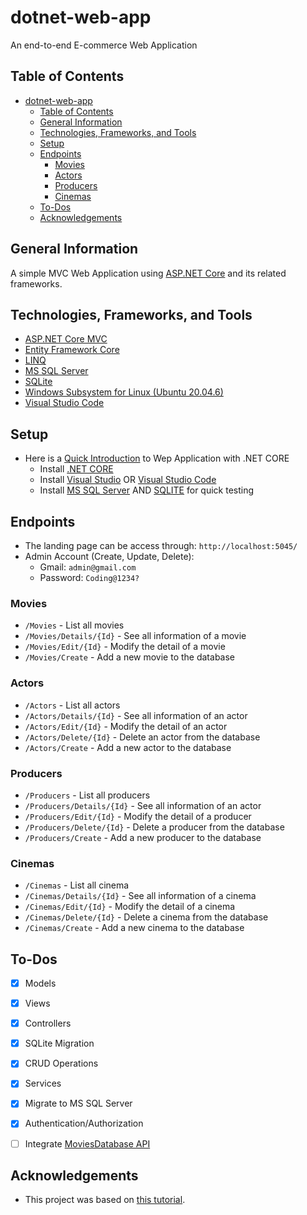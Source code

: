 # dotnet-web-app
An end-to-end E-commerce Web Application

## Table of Contents
- [dotnet-web-app](#dotnet-web-app)
  - [Table of Contents](#table-of-contents)
  - [General Information](#general-information)
  - [Technologies, Frameworks, and Tools](#technologies-frameworks-and-tools)
  - [Setup](#setup)
  - [Endpoints](#endpoints)
    - [Movies](#movies)
    - [Actors](#actors)
    - [Producers](#producers)
    - [Cinemas](#cinemas)
  - [To-Dos](#to-dos)
  - [Acknowledgements](#acknowledgements)


## General Information
A simple MVC Web Application using [ASP.NET Core](https://learn.microsoft.com/en-us/aspnet/core/getting-started/?view=aspnetcore-7.0&tabs=windows) and its related frameworks.


## Technologies, Frameworks, and Tools
- [ASP.NET Core MVC](https://learn.microsoft.com/en-us/aspnet/core/mvc/overview?view=aspnetcore-7.0)
- [Entity Framework Core](https://learn.microsoft.com/en-us/ef/core/)
- [LINQ](https://learn.microsoft.com/en-us/dotnet/framework/data/adonet/ef/language-reference/linq-to-entities)
- [MS SQL Server](https://learn.microsoft.com/en-us/sql/?view=sql-server-ver16)
- [SQLite](https://learn.microsoft.com/en-us/dotnet/standard/data/sqlite/?tabs=netcore-cli)
- [Windows Subsystem for Linux (Ubuntu 20.04.6)](https://ubuntu.com/tutorials/install-ubuntu-on-wsl2-on-windows-10#1-overview)
- [Visual Studio Code](https://code.visualstudio.com/docs/languages/dotnet)

## Setup

- Here is a [Quick Introduction](https://learn.microsoft.com/en-us/training/modules/build-web-api-aspnet-core/) to Wep Application with .NET CORE
  - Install [.NET CORE](https://dotnet.microsoft.com/en-us/download)
  - Install [Visual Studio](https://learn.microsoft.com/en-us/visualstudio/install/install-visual-studio?view=vs-2022) OR [Visual Studio Code](https://code.visualstudio.com/docs/languages/dotnet)
  - Install [MS SQL Server](https://learn.microsoft.com/vi-vn/ef/core/providers/sql-server/?tabs=dotnet-core-cli) AND [SQLITE](https://learn.microsoft.com/en-us/dotnet/standard/data/sqlite/?tabs=netcore-cli) for quick testing


## Endpoints
- The landing page can be access through: `http://localhost:5045/`
- Admin Account (Create, Update, Delete): 
  - Gmail: `admin@gmail.com`
  - Password: `Coding@1234?`

### Movies
  - `/Movies` - List all movies 
  - `/Movies/Details/{Id}` - See all information of a movie
  - `/Movies/Edit/{Id}` - Modify the detail of a movie
  - `/Movies/Create` - Add a new movie to the database

### Actors
  - `/Actors` - List all actors
  - `/Actors/Details/{Id}` - See all information of an actor
  - `/Actors/Edit/{Id}` - Modify the detail of an actor
  - `/Actors/Delete/{Id}` - Delete an actor from the database
  - `/Actors/Create` - Add a new actor to the database

### Producers
  - `/Producers` - List all producers
  - `/Producers/Details/{Id}` - See all information of an actor
  - `/Producers/Edit/{Id}` - Modify the detail of a producer
  - `/Producers/Delete/{Id}` - Delete a producer from the database
  - `/Producers/Create` - Add a new producer to the database

### Cinemas
  - `/Cinemas` - List all cinema
  - `/Cinemas/Details/{Id}` - See all information of a cinema
  - `/Cinemas/Edit/{Id}` - Modify the detail of a cinema
  - `/Cinemas/Delete/{Id}` - Delete a cinema from the database
  - `/Cinemas/Create` - Add a new cinema to the database


## To-Dos
- [x] Models
- [x] Views
- [x] Controllers
- [x] SQLite Migration
- [x] CRUD Operations
- [x] Services
- [x] Migrate to MS SQL Server
- [x] Authentication/Authorization
- [ ] Integrate [MoviesDatabase API](https://rapidapi.com/SAdrian/api/moviesdatabase)



## Acknowledgements
- This project was based on [this tutorial](https://www.youtube.com/watch?v=Jp25zkAGHJc&list=PL2Q8rFbm-4ruTcZY39MNOsEu4p76HQ5VX&index=26).
